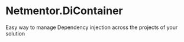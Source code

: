 # Netmentor.DiContainer

Easy way to manage Dependency injection across the projects of your solution


 
